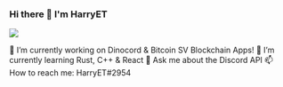 ### Hi there 👋 I'm HarryET

<img src="https://wakatime.com/share/@ce00e795-3f4c-4650-8279-d5c408a3e64e/a4da0bb6-321f-42ab-9d06-705cc699c7ae.svg" />

🔭 I’m currently working on Dinocord & Bitcoin SV Blockchain Apps!
🌱 I’m currently learning Rust, C++ & React
💬 Ask me about the Discord API
📫 How to reach me: HarryET#2954

<!--
**HarryET/HarryET** is a ✨ _special_ ✨ repository because its `README.md` (this file) appears on your GitHub profile.

Here are some ideas to get you started:

- 🔭 I’m currently working on ...
- 🌱 I’m currently learning ...
- 👯 I’m looking to collaborate on ...
- 🤔 I’m looking for help with ...
- 💬 Ask me about ...
- 📫 How to reach me: ...
- 😄 Pronouns: ...
- ⚡ Fun fact: ...
-->
